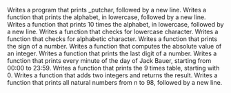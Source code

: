 Writes a program that prints _putchar, followed by a new line.
Writes a function that prints the alphabet, in lowercase, followed by a new line.
Writes a function that prints 10 times the alphabet, in lowercase, followed by a new line.
Writes a function that checks for lowercase character.
Writes a function that checks for alphabetic character.
Writes a function that prints the sign of a number.
Writes a function that computes the absolute value of an integer.
Writes a function that prints the last digit of a number.
Writes a function that prints every minute of the day of Jack Bauer, starting from 00:00 to 23:59.
Writes a function that prints the 9 times table, starting with 0.
Writes a function that adds two integers and returns the result.
Writes a function that prints all natural numbers from n to 98, followed by a new line.
